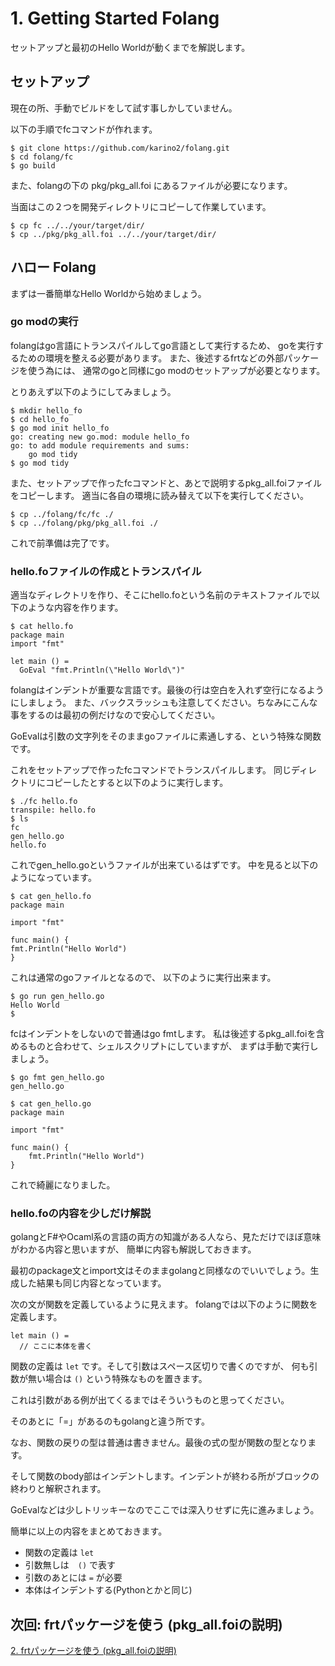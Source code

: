# 1. Getting Started Folang

セットアップと最初のHello Worldが動くまでを解説します。

## セットアップ

現在の所、手動でビルドをして試す事しかしていません。

以下の手順でfcコマンドが作れます。

```
$ git clone https://github.com/karino2/folang.git
$ cd folang/fc
$ go build
```

また、folangの下の pkg/pkg_all.foi にあるファイルが必要になります。

当面はこの２つを開発ディレクトリにコピーして作業しています。

```
$ cp fc ../../your/target/dir/
$ cp ../pkg/pkg_all.foi ../../your/target/dir/
```

## ハロー Folang

まずは一番簡単なHello Worldから始めましょう。

### go modの実行

folangはgo言語にトランスパイルしてgo言語として実行するため、
goを実行するための環境を整える必要があります。
また、後述するfrtなどの外部パッケージを使う為には、
通常のgoと同様にgo modのセットアップが必要となります。

とりあえず以下のようにしてみましょう。

```
$ mkdir hello_fo
$ cd hello_fo
$ go mod init hello_fo
go: creating new go.mod: module hello_fo
go: to add module requirements and sums:
	go mod tidy
$ go mod tidy
```

また、セットアップで作ったfcコマンドと、あとで説明するpkg_all.foiファイルをコピーします。
適当に各自の環境に読み替えて以下を実行してください。

```
$ cp ../folang/fc/fc ./
$ cp ../folang/pkg/pkg_all.foi ./
```

これで前準備は完了です。

### hello.foファイルの作成とトランスパイル

適当なディレクトリを作り、そこにhello.foという名前のテキストファイルで以下のような内容を作ります。

```
$ cat hello.fo
package main
import "fmt"

let main () =
  GoEval "fmt.Println(\"Hello World\")"

```

folangはインデントが重要な言語です。最後の行は空白を入れず空行になるようにしましょう。
また、バックスラッシュも注意してください。ちなみにこんな事をするのは最初の例だけなので安心してください。

GoEvalは引数の文字列をそのままgoファイルに素通しする、という特殊な関数です。

これをセットアップで作ったfcコマンドでトランスパイルします。
同じディレクトリにコピーしたとすると以下のように実行します。

```
$ ./fc hello.fo
transpile: hello.fo
$ ls
fc
gen_hello.go
hello.fo
```

これでgen_hello.goというファイルが出来ているはずです。
中を見ると以下のようになっています。

```
$ cat gen_hello.fo
package main

import "fmt"

func main() {
fmt.Println("Hello World")
}
```

これは通常のgoファイルとなるので、
以下のように実行出来ます。

```
$ go run gen_hello.go
Hello World
$
```

fcはインデントをしないので普通はgo fmtします。
私は後述するpkg_all.foiを含めるものと合わせて、シェルスクリプトにしていますが、
まずは手動で実行しましょう。

```
$ go fmt gen_hello.go
gen_hello.go

$ cat gen_hello.go
package main

import "fmt"

func main() {
	fmt.Println("Hello World")
}
```

これで綺麗になりました。

### hello.foの内容を少しだけ解説

golangとF#やOcaml系の言語の両方の知識がある人なら、見ただけでほぼ意味がわかる内容と思いますが、
簡単に内容も解説しておきます。

最初のpackage文とimport文はそのままgolangと同様なのでいいでしょう。生成した結果も同じ内容となっています。

次の文が関数を定義しているように見えます。
folangでは以下のように関数を定義します。

```
let main () =
  // ここに本体を書く
```

関数の定義は `let` です。そして引数はスペース区切りで書くのですが、
何も引数が無い場合は `()` という特殊なものを置きます。

これは引数がある例が出てくるまではそういうものと思ってください。

そのあとに「=」があるのもgolangと違う所です。

なお、関数の戻りの型は普通は書きません。最後の式の型が関数の型となります。

そして関数のbody部はインデントします。インデントが終わる所がブロックの終わりと解釈されます。

GoEvalなどは少しトリッキーなのでここでは深入りせずに先に進みましょう。

簡単に以上の内容をまとめておきます。

- 関数の定義は `let`
- 引数無しは　`()` で表す
- 引数のあとには `=` が必要
- 本体はインデントする(Pythonとかと同じ)

## 次回: frtパッケージを使う (pkg_all.foiの説明)

[2. frtパッケージを使う (pkg_all.foiの説明)](UseFrtPackage_ja.md)